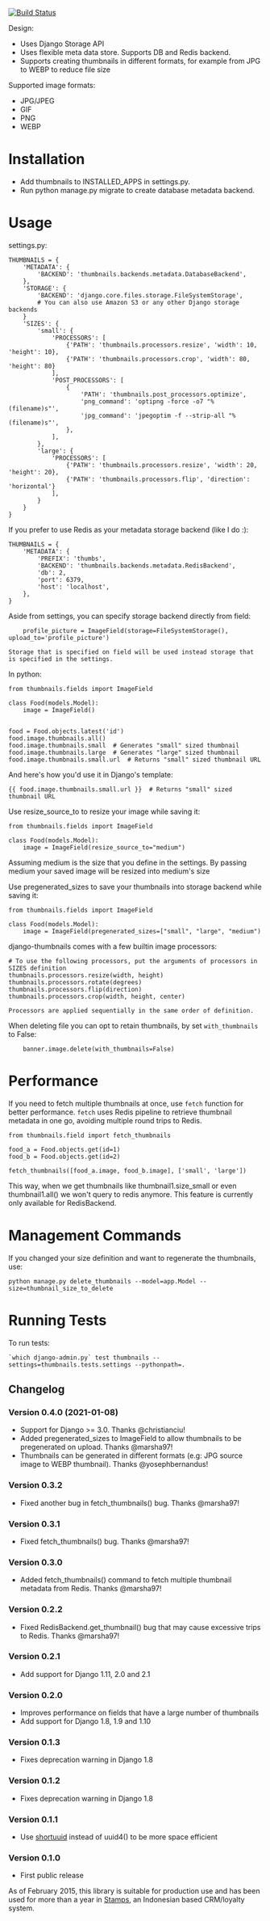 [![Build
Status](https://travis-ci.org/ui/django-thumbnails.png?branch=master)](https://travis-ci.org/ui/django-thumbnails)

Design:

-   Uses Django Storage API
-   Uses flexible meta data store. Supports DB and Redis backend.
-   Supports creating thumbnails in different formats, for example from
    JPG to WEBP to reduce file size

Supported image formats:

-   JPG/JPEG
-   GIF
-   PNG
-   WEBP

Installation
============

-   Add thumbnails to INSTALLED\_APPS in settings.py.
-   Run python manage.py migrate to create database metadata backend.

Usage
=====

settings.py:

``` {.sourceCode .python}
THUMBNAILS = {
    'METADATA': {
        'BACKEND': 'thumbnails.backends.metadata.DatabaseBackend',
    },
    'STORAGE': {
        'BACKEND': 'django.core.files.storage.FileSystemStorage',
        # You can also use Amazon S3 or any other Django storage backends
    }
    'SIZES': {
        'small': {
            'PROCESSORS': [
                {'PATH': 'thumbnails.processors.resize', 'width': 10, 'height': 10},
                {'PATH': 'thumbnails.processors.crop', 'width': 80, 'height': 80}
            ],
            'POST_PROCESSORS': [
                {
                    'PATH': 'thumbnails.post_processors.optimize',
                    'png_command': 'optipng -force -o7 "%(filename)s"',
                    'jpg_command': 'jpegoptim -f --strip-all "%(filename)s"',
                },
            ],
        },
        'large': {
            'PROCESSORS': [
                {'PATH': 'thumbnails.processors.resize', 'width': 20, 'height': 20},
                {'PATH': 'thumbnails.processors.flip', 'direction': 'horizontal'}
            ],
        }
    }
}
```

If you prefer to use Redis as your metadata storage backend (like I do
:):

``` {.sourceCode .python}
THUMBNAILS = {
    'METADATA': {
        'PREFIX': 'thumbs',
        'BACKEND': 'thumbnails.backends.metadata.RedisBackend',
        'db': 2,
        'port': 6379,
        'host': 'localhost',
    },
}
```

Aside from settings, you can specify storage backend directly from field:

```{.sourceCode .python}
    profile_picture = ImageField(storage=FileSystemStorage(), upload_to='profile_picture')

Storage that is specified on field will be used instead storage that is specified in the settings.
```

In python:

``` {.sourceCode .python}
from thumbnails.fields import ImageField

class Food(models.Model):
    image = ImageField()


food = Food.objects.latest('id')
food.image.thumbnails.all()
food.image.thumbnails.small  # Generates "small" sized thumbnail
food.image.thumbnails.large  # Generates "large" sized thumbnail
food.image.thumbnails.small.url  # Returns "small" sized thumbnail URL
```

And here's how you'd use it in Django's template:

``` {.sourceCode .html}
{{ food.image.thumbnails.small.url }}  # Returns "small" sized thumbnail URL
```

Use resize\_source\_to to resize your image while saving it:

``` {.sourceCode .python}
from thumbnails.fields import ImageField

class Food(models.Model):
    image = ImageField(resize_source_to="medium")
```

Assuming medium is the size that you define in the settings. By passing
medium your saved image will be resized into medium's size

Use pregenerated\_sizes to save your thumbnails into storage backend
while saving it:

``` {.sourceCode .python}
from thumbnails.fields import ImageField

class Food(models.Model):
    image = ImageField(pregenerated_sizes=["small", "large", "medium")
```

django-thumbnails comes with a few builtin image processors:

    # To use the following processors, put the arguments of processors in SIZES definition
    thumbnails.processors.resize(width, height)
    thumbnails.processors.rotate(degrees)
    thumbnails.processors.flip(direction)
    thumbnails.processors.crop(width, height, center)

    Processors are applied sequentially in the same order of definition.

When deleting file you can opt to retain thumbnails, by set `with_thumbnails` to False:
``` {.sourceCode .python}
    banner.image.delete(with_thumbnails=False)
```

Performance
===========

If you need to fetch multiple thumbnails at once, use `fetch` function
for better performance. `fetch` uses Redis pipeline to retrieve
thumbnail metadata in one go, avoiding multiple round trips to Redis.

``` {.sourceCode .python}
from thumbnails.field import fetch_thumbnails

food_a = Food.objects.get(id=1)
food_b = Food.objects.get(id=2)

fetch_thumbnails([food_a.image, food_b.image], ['small', 'large'])
```

This way, when we get thumbnails like thumbnail1.size\_small or even
thumbnail1.all() we won't query to redis anymore. This feature is
currently only available for RedisBackend.

Management Commands
===================

If you changed your size definition and want to regenerate the
thumbnails, use:

    python manage.py delete_thumbnails --model=app.Model --size=thumbnail_size_to_delete

Running Tests
=============

To run tests:

    `which django-admin.py` test thumbnails --settings=thumbnails.tests.settings --pythonpath=.

Changelog
---------

### Version 0.4.0 (2021-01-08)

-   Support for Django \>= 3.0. Thanks @christianciu!
-   Added pregenerated\_sizes to ImageField to allow thumbnails to be
    pregenerated on upload. Thanks @marsha97!
-   Thumbnails can be generated in different formats (e.g: JPG source
    image to WEBP thumbnail). Thanks @yosephbernandus!

### Version 0.3.2

-   Fixed another bug in fetch\_thumbnails() bug. Thanks @marsha97!

### Version 0.3.1

-   Fixed fetch\_thumbnails() bug. Thanks @marsha97!

### Version 0.3.0

-   Added fetch\_thumbnails() command to fetch multiple thumbnail
    metadata from Redis. Thanks @marsha97!

### Version 0.2.2

-   Fixed RedisBackend.get\_thumbnail() bug that may cause excessive
    trips to Redis. Thanks @marsha97!

### Version 0.2.1

-   Add support for Django 1.11, 2.0 and 2.1

### Version 0.2.0

-   Improves performance on fields that have a large number of
    thumbnails
-   Add support for Django 1.8, 1.9 and 1.10

### Version 0.1.3

-   Fixes deprecation warning in Django 1.8

### Version 0.1.2

-   Fixes deprecation warning in Django 1.8

### Version 0.1.1

-   Use
    [shortuuid](https://github.com/stochastic-technologies/shortuuid)
    instead of uuid4() to be more space efficient

### Version 0.1.0

-   First public release

As of February 2015, this library is suitable for production use and has
been used for more than a year in [Stamps](http://stamps.co.id), an
Indonesian based CRM/loyalty system.
